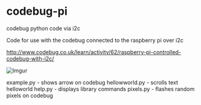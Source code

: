 # codebug-pi
codebug python code via i2c

Code for use with the codebug connected to the raspberry pi over i2c


http://www.codebug.co.uk/learn/activity/62/raspberry-pi-controlled-codebug-with-i2c/

![Imgur](http://i.imgur.com/YqYOnlcm.jpg)

example.py - shows arrow on codebug
hellowworld.py - scrolls text helloworld
help.py - displays library commands
pixels.py - flashes random pixels on codebug
